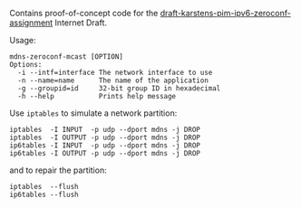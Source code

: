 Contains proof-of-concept code for the [draft-karstens-pim-ipv6-zeroconf-assignment](https://datatracker.ietf.org/doc/draft-karstens-pim-ipv6-zeroconf-assignment/) Internet Draft.

Usage:

```
mdns-zeroconf-mcast [OPTION]
Options:
  -i --intf=interface The network interface to use
  -n --name=name      The name of the application
  -g --groupid=id     32-bit group ID in hexadecimal
  -h --help           Prints help message
```

Use `iptables` to simulate a network partition:

```
iptables  -I INPUT  -p udp --dport mdns -j DROP
iptables  -I OUTPUT -p udp --dport mdns -j DROP
ip6tables -I INPUT  -p udp --dport mdns -j DROP
ip6tables -I OUTPUT -p udp --dport mdns -j DROP
```

and to repair the partition:

```
iptables  --flush
ip6tables --flush
```